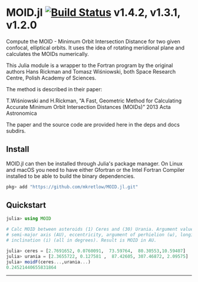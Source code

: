 # MOID.jl [![Build Status](https://travis-ci.org/mkretlow/MOID.jl.svg?branch=master)](https://travis-ci.org/mkretlow/MOID.jl) v1.4.2, v1.3.1, v1.2.0
Compute the MOID - Minimum Orbit Intersection Distance for two given confocal, elliptical orbits.
It uses the idea of rotating meridional plane and calculates the MOIDs numerically.

This Julia module is a wrapper to the Fortran program by the original authors Hans Rickman  and Tomasz Wiśniowski, both
Space Research Centre, Polish Academy of Sciences.

The method is described in their paper:

T.Wiśniowski and H.Rickman, “A Fast, Geometric Method for Calculating Accurate Minimum Orbit Intersection Distances (MOIDs)” 2013 Acta Astronomica

The paper and the source code are provided here in the deps and docs subdirs.


## Install
MOID.jl can then be installed through Julia's package manager. On Linux and macOS you need to have either Gfortran or the Intel Fortran Compiler installed to be able to build the binary dependencies.

```julia
pkg> add "https://github.com/mkretlow/MOID.jl.git"
```

## Quickstart
```julia
julia> using MOID

# Calc MOID between asteroids (1) Ceres and (30) Urania. Argument values are: 
# semi-major axis (AU), eccentricity, argument of perhielion (ω), longitude of ascending node (Ω),
# inclination (i) (all in degrees). Result is MOID in AU.

julia> ceres = [2.7691652, 0.0760091,  73.59764,  80.30553,10.59407]
julia> urania = [2.3655722, 0.127581 ,  87.42605, 307.46872, 2.09575]
julia> moidF(ceres...,urania...)
0.24521440655831864
```

---
